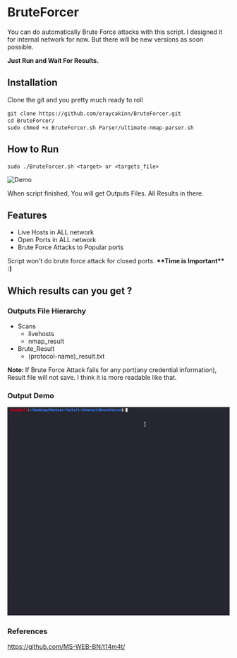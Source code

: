 # BruteForcer
You can do automatically Brute Force attacks with this script. I designed it for internal network for now. But there will be new versions as soon possible.

<b>Just Run and Wait For Results.</b>
## Installation
Clone the git and you pretty much ready to roll

```
git clone https://github.com/eraycakinn/BruteForcer.git
cd BruteForcer/
sudo chmod +x BruteForcer.sh Parser/ultimate-nmap-parser.sh
```
## How to Run
```
sudo ./BruteForcer.sh <target> or <targets_file>
```
![Demo](Demo/run.gif)

When script finished, You will get Outputs Files. All Results in there.

## Features
<ul>
  <li>Live Hosts in ALL network </li>
  <li>Open Ports in ALL network </li>
  <li>Brute Force Attacks to Popular ports </li>
</ul>
Script won't do brute force attack for closed ports. <strong>**Time is Important** :)</strong>

## Which results can you get ? 
### Outputs File Hierarchy
<ul>
  <li>Scans
  <ul>
    <li>livehosts</li>
    <li>nmap_result</li>
   </ul>
  </li>
  <li>Brute_Result
  <ul>
    <li>(protocol-name)_result.txt</li>
  </ul>
  </li>
</ul>
<strong>Note: </strong>If Brute Force Attack fails for any port(any credential information), Result file will not save. I think it is more readable like that.

### Output Demo
![Demo](Demo/output.gif)

### References
https://github.com/MS-WEB-BN/t14m4t/
